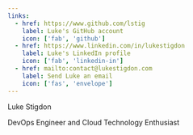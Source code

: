 ```yaml
---
links:
  - href: https://www.github.com/lstig
    label: Luke's GitHub account
    icon: ['fab', 'github']
  - href: https://www.linkedin.com/in/lukestigdon
    label: Luke's LinkedIn profile
    icon: ['fab', 'linkedin-in']
  - href: mailto:contact@lukestigdon.com
    label: Send Luke an email
    icon: ['fas', 'envelope']
---
```

<p class="title">Luke Stigdon</p>
<p class="subtitle">DevOps Engineer and Cloud Technology Enthusiast</p>
